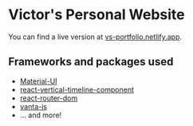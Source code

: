 # Victor's Personal Website

<!-- ![Website Screenshot](src/assets/images/photo2.jpg) -->

You can find a live version at
[vs-portfolio.netlify.app](https://vs-portfolio.netlify.app).

## Frameworks and packages used

- [Material-UI](https://material-ui.com/)
- [react-vertical-timeline-component](https://github.com/stephane-monnot/react-vertical-timeline)
- [react-router-dom](https://github.com/remix-run/react-router)
- [vanta-js](https://github.com/tengbao/vanta)
- ... and more!
